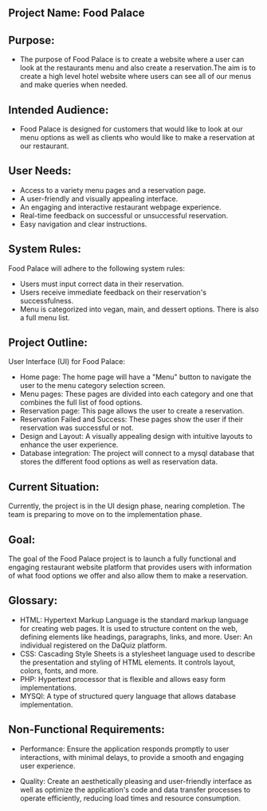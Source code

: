  
## Project Name: Food Palace

## Purpose: 
- The purpose of Food Palace is to create a website where a user can look at the restaurants menu and also create a reservation.The aim is to create a high level hotel website where users can see all of our menus and make queries when needed.

## Intended Audience:
- Food Palace is designed for customers that would like to look at our menu options as well
as clients who would like to make a reservation at our restaurant.

## User Needs: 
- Access to a variety menu pages and a reservation page.
- A user-friendly and visually appealing interface.
- An engaging and interactive restaurant webpage experience.
- Real-time feedback on successful or unsuccessful reservation.
- Easy navigation and clear instructions.


## System Rules:
Food Palace will adhere to the following system rules:
- Users must input correct data in their reservation.
- Users receive immediate feedback on their reservation's successfulness.
- Menu is categorized into vegan, main, and dessert options. There is also a full menu list.

## Project Outline:
User Interface (UI) for Food Palace:
- Home page: The home page will have a "Menu" button to navigate the user to the menu category selection screen.
- Menu pages: These pages are divided into each category and one that combines the full list of food options.
- Reservation page: This page allows the user to create a reservation.
- Reservation Failed and Success: These pages show the user if their reservation was successful or not.
- Design and Layout: A visually appealing design with intuitive layouts to enhance the user experience.
- Database integration: The project will connect to a mysql database that stores the different food options
  as well as reservation data.

## Current Situation:
Currently, the project is in the UI design phase, nearing completion. The team is preparing to move on to 
the implementation phase.

## Goal:
The goal of the Food Palace project is to launch a fully functional and engaging restaurant website platform that provides users 
with information of what food options we offer and also allow them to make a reservation.

## Glossary:
- HTML: Hypertext Markup Language is the standard markup language for creating web pages. It is used to structure
  content on the web, defining elements like headings, paragraphs, links, and more. User: An individual registered
  on the DaQuiz platform.
- CSS: Cascading Style Sheets is a stylesheet language used to describe the presentation and styling of HTML elements.
  It controls layout, colors, fonts, and more.
- PHP: Hypertext processor that is flexible and allows easy form implementations.
- MYSQl: A type of structured query language that allows database implementation.


## Non-Functional Requirements:
- Performance: Ensure the application responds promptly to user interactions, with minimal delays, to provide a
  smooth and engaging user experience.

- Quality: Create an aesthetically pleasing and user-friendly interface as well as optimize the application's 
code and data transfer processes to operate efficiently, reducing load times and resource consumption.
